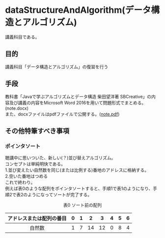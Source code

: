 ﻿# dataStructureAndAlgorithm(データ構造とアルゴリズム)
講義科目である。
## 目的
講義科目「データ構造とアルゴリズム」の復習を行う  
## 手段
教科書「Javaで学ぶアルゴリズムとデータ構造 柴田望洋著 SBCreative」の内容及び講義の内容をMicrosoft Word 2016を用いて問題形式でまとめる。(note.docx)  
また、docxファイルはpdfファイルで公開する。([note.pdf](https://github.com/17ec084/grade2-2/raw/master/dataStructureAndAlgorithm/note.pdf))
## その他特筆すべき事項

### ポインタソート
聴講中に思いついた、新しい(？)並び替えアルゴリズム。  
コンセプトは単純明快である。  
1.並び変えたい自然数を同じ(または比例する)番地のアドレスに格納する。  
2.空いた番地はつめる  
これで終わり。  
例えば表0のような配列をポインタソートすると、手順1で表1のようになり、手順2で表2のようになってソートが完了する。  
<Div Align="center">表0 ソート前の配列  

| アドレスまたは配列の番目 | 0 | 1 |  2 |  3 | 4 | 5 | 6 |
|:------------------------:|:-:|:-:|:--:|:--:|:-:|:-:|:-:|
|          自然数          | 1 | 7 | 14 | 12 | 0 | 8 | 4 |

</Div> 
